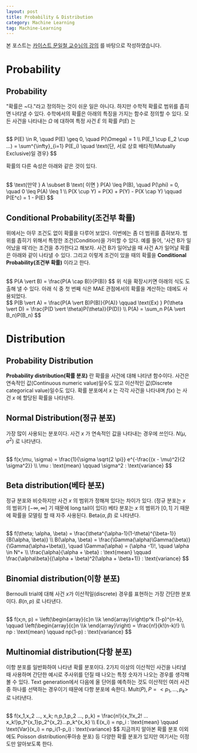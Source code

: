 ```yaml
---
layout: post
title: Probability & Distribution
category: Machine Learning
tag: Machine-Learning
---
```


 본 포스트는 [카이스트 문일철 교수님의 강의](https://www.edwith.org/machinelearning1_17/joinLectures/9738) 를 바탕으로 작성하였습니다.



# Probability

## Probability

"확률은 ~다."라고 정의하는 것이 쉬운 일은 아니다. 하지만 수학적 확률로 범위를 좁히면 나타낼 수 있다. 수학에서의 확률은 아래의 특징을 가지는 함수로 정의할 수 있다. 모든 사건을 나타내는 $\Omega$ 에 대하여 특정 사건 $E$ 의 확률 $P(E)$ 는

<br>
$$
P(E) \in R, \quad P(E) \geq 0, \quad P(\Omega) = 1 \\
P(E_1 \cup E_2 \cup ...) = \sum^{\infty}_{i=1} P(E_i) \quad \text{단, 서로 상호 배타적(Mutually Exclusive)일 경우}
$$


확률의 다른 속성은 아래와 같은 것이 있다.

<br>
$$
\text{만약 } A \subset B \text{ 이면 } P(A) \leq P(B), \quad P(\phi) = 0, \quad 0 \leq P(A) \leq 1 \\
P(X \cup Y) = P(X) + P(Y) - P(X \cap Y) \qquad P(E^c) = 1 - P(E)
$$


## Conditional Probability(조건부 확률)

위에서는 아무 조건도 없이 확률을 다루어 보았다. 이번에는 좀 더 범위를 좁혀보자. 범위를 좁히기 위해서 특정한 조건(Condition)을 가미할 수 있다. 예를 들어, '사건 B가 일어났을 때'라는 조건을 추가한다고 해보자. 사건 B가 일어났을 때 사건 A가 일어날 확률은 아래와 같이 나타낼 수 있다. 그리고 이렇게 조건이 있을 때의 확률을 **Conditional Probability(조건부 확률)** 이라고 한다. 

<br>
$$
P(A \vert B) = \frac{P(A \cap B)}{P(B)}
$$
위 식을 확장시키면 아래의 식도 도출해 낼 수 있다. 아래 식 중 첫 번째 식은 MAE 관점에서의 확률을 계산하는 데에도 사용되었다.

<br>
$$
P(B \vert A) = \frac{P(A \vert B)P(B)}{P(A)} \qquad \text{Ex) } P(\theta \vert D) = \frac{P(D \vert \theta)P(\theta)}{P(D)} \\
P(A) = \sum_n P(A \vert B_n)P(B_n)
$$


# Distribution

## Probability Distribution

**Probability distribution(확률 분포)** 란 확률을 사건에 대해 나타낸 함수이다. 사건은 연속적인 값(Continuous numeric value)일수도 있고 이산적인 값(Discrete categorical value)일수도 있다. 확률 분포에서 $x$ 는 각각 사건을 나타내며 $f(x)$ 는 사건 $x$ 에 할당된 확률을 나타낸다.



## Normal Distribution(정규 분포)

가장 많이 사용되는 분포이다. 사건 $x$ 가 연속적인 값을 나타내는 경우에 쓰인다. $N(\mu, \sigma^2)$ 로 나타낸다.

<br>
$$
f(x;\mu, \sigma) = \frac{1}{\sigma \sqrt{2 \pi}} e^{-\frac{(x - \mu)^2}{2 \sigma^2}} \\
\mu : \text{mean} \qquad \sigma^2 : \text{variance}
$$


## Beta distribution(베타 분포)

정규 분포와 비슷하지만 사건 $x$ 의 범위가 정해져 있다는 차이가 있다. (정규 분포는 $x$ 의 범위가 $[-\infty, \infty]$ 기 때문에 long tail이 있다) 베타 분포는 $x$ 의 범위가 $[0,1]$ 기 때문에 확률을 모델링 할 때 자주 사용된다. $\text{Beta} (\alpha, \beta)$ 로 나타낸다.

<br>
$$
f(\theta; \alpha, \beta) = \frac{\theta^{\alpha-1}(1-\theta)^{\beta-1}}{B(\alpha, \beta)} \\
B(\alpha, \beta) = \frac{\Gamma(\alpha)\Gamma(\beta)}{\Gamma(\alpha+\beta)}, \quad \Gamma(\alpha) = (\alpha -1)!, \quad \alpha \in N^+ \\
\frac{\alpha}{\alpha + \beta} : \text{mean} \qquad \frac{\alpha\beta}{(\alpha + \beta)^2(\alpha + \beta+1)} : \text{variance}
$$


## Binomial distribution(이항 분포)

Bernoulli trial에 대해 사건 $x$가 이산적일(discrete) 경우를 표현하는 가장 간단한 분포이다. $B(n,p)$ 로 나타낸다.

<br>
$$
f(x;n, p) = \left(\begin{array}{c}n \\k \end{array}\right)p^k (1-p)^{n-k}, \qquad \left(\begin{array}{c}n \\k \end{array}\right) = \frac{n!}{k!(n-k)!} \\
np : \text{mean} \qquad np(1-p) : \text{variance}
$$


## Multinomial distribution(다항 분포)

이항 분포를 일반화하여 나타낸 확률 분포이다. 2가지 이상의 이산적인 사건을 나타낼 때 사용하며 간단한 예시로 주사위를 던질 때 나오는 특정 숫자가 나오는 경우를 생각해 볼 수 있다. Text generation에서 다음에 올 단어를 예측하는 것도 이산적인 여러 사건 중 하나를 선택하는 경우이기 때문에 다항 분포에 속한다. $\text{Mult}(P), P=<p_1, ... , p_k>$ 로 나타낸다.

<br>
$$
f(x_1,x_2 ..., x_k; n,p_1,p_2 ..., p_k) = \frac{n!}{x_1!x_2! ... x_k!}p_1^{x_1}p_2^{x_2}...p_k^{x_k} \\
E(x_i) = np_i : \text{mean} \qquad \text{Var}(x_i) = np_i(1-p_i) : \text{variance}
$$
지금까지 알아본 확률 분포 이외에도 Poisson distribution(푸아송 분포) 등 다양한 확률 분포가 있지만 여기서는 이정도만 알아보도록 한다.

